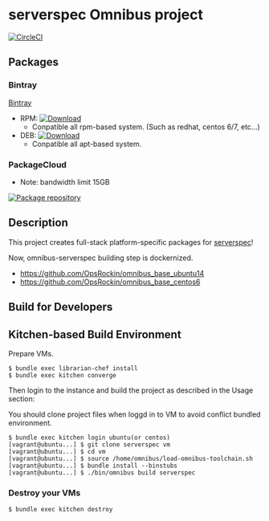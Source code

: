 serverspec Omnibus project
==========================

[![CircleCI](https://circleci.com/gh/OpsRockin/omnibus-serverspec/tree/master.svg?style=svg)](https://circleci.com/gh/OpsRockin/omnibus-serverspec/tree/master)

## Packages

### Bintray

[Bintray](https://bintray.com/omnibus-serverspec)

- RPM: [ ![Download](https://api.bintray.com/packages/omnibus-serverspec/rpm/omnibus-serverspec/images/download.svg) ](https://bintray.com/omnibus-serverspec/rpm/omnibus-serverspec/_latestVersion)
    - Conpatible all rpm-based system. (Such as redhat, centos 6/7, etc...)
- DEB: [ ![Download](https://api.bintray.com/packages/omnibus-serverspec/deb/omnibus-serverspec/images/download.svg) ](https://bintray.com/omnibus-serverspec/deb/omnibus-serverspec/_latestVersion)
    - Conpatible all apt-based system.


### PackageCloud

- Note: bandwidth limit 15GB

[![Package repository](https://img.shields.io/badge/install%20via-packagecloud.io-green.svg?style=flat-square)](https://packagecloud.io/omnibus-serverspec/serverspec)


## Description

This project creates full-stack platform-specific packages for
[serverspec](http://serverspec.org/ "serverspec - Home")!

Now, omnibus-serverspec building step is dockernized.

- https://github.com/OpsRockin/omnibus_base_ubuntu14
- https://github.com/OpsRockin/omnibus_base_centos6


## Build for Developers

Kitchen-based Build Environment
-------------------------------

Prepare VMs.

```shell
$ bundle exec librarian-chef install
$ bundle exec kitchen converge
```

Then login to the instance and build the project as described in the Usage
section:

You should clone project files when loggd in to VM to avoid conflict bundled environment.

```shell with login
$ bundle exec kitchen login ubuntu(or centos)
[vagrant@ubuntu...] $ git clone serverspec vm
[vagrant@ubuntu...] $ cd vm
[vagrant@ubuntu...] $ source /home/omnibus/load-omnibus-toolchain.sh
[vagrant@ubuntu...] $ bundle install --binstubs
[vagrant@ubuntu...] $ ./bin/omnibus build serverspec
```


### Destroy your VMs

```
$ bundle exec kitchen destroy
```

